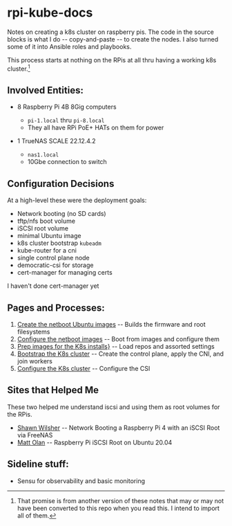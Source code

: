 # rpi-kube-docs

Notes on creating a k8s cluster on raspberry pis.  The code in the source
blocks is what I do -- copy-and-paste -- to create the nodes.  I also turned some
of it into Ansible roles and playbooks.

This process starts at nothing on the RPis at all thru having a working k8s cluster.[^1]

## Involved Entities:

* 8 Raspberry Pi 4B 8Gig computers
  - `pi-1.local` thru `pi-8.local`
  - They all have RPi PoE+ HATs on them for power

* 1 TrueNAS SCALE 22.12.4.2
  - `nas1.local`
  - 10Gbe connection to switch


## Configuration Decisions

At a high-level these were the deployment goals:

* Network booting (no SD cards)
* tftp/nfs boot volume
* iSCSI root volume
* minimal Ubuntu image
* k8s cluster bootstrap `kubeadm`
* kube-router for a cni
* single control plane node
* democratic-csi for storage
* cert-manager for managing certs

I haven't done cert-manager yet


## Pages and Processes:

1. [Create the netboot Ubuntu images]() -- Builds the firmware and root filesystems
2. [Configure the netboot images]() -- Boot from images and configure them
3. [Prep images for the K8s installs}]() -- Load repos and assorted settings
4. [Bootstrap the K8s cluster]() -- Create the control plane, apply the CNI, and join workers
5. [Configure the K8s cluster]() -- Configure the CSI


## Sites that Helped Me

These two helped me understand iscsi and using them as root volumes for the RPis.

* [Shawn Wilsher]() -- Network Booting a Raspberry Pi 4 with an iSCSI Root via FreeNAS
* [Matt Olan]() -- Raspberry Pi iSCSI Root on Ubuntu 20.04


## Sideline stuff:

* Sensu for observability and basic monitoring

[^1]: That promise is from another version of these notes that may or may not have been
converted to this repo when you read this.  I intend to import all of them.

[Create the netboot Ubuntu images]: 1-create-netboot-images.md
[Configure the netboot images]: 2-configure-netboot-image.md
[Prep images for the K8s installs}]: 3-prep-kubernetes.md
[Bootstrap the K8s cluster]: 4-create-kubernetes-cluster.md
[Configure the K8s cluster]: 5-config-kubernetes-cluster.md

[Shawn Wilsher]: https://shawnwilsher.com/2020/05/network-booting-a-raspberry-pi-4-with-an-iscsi-root-via-freenas/
[Matt Olan]: https://matt.olan.me/post/raspberry-pi-iscsi-root-on-ubuntu-20-04/
